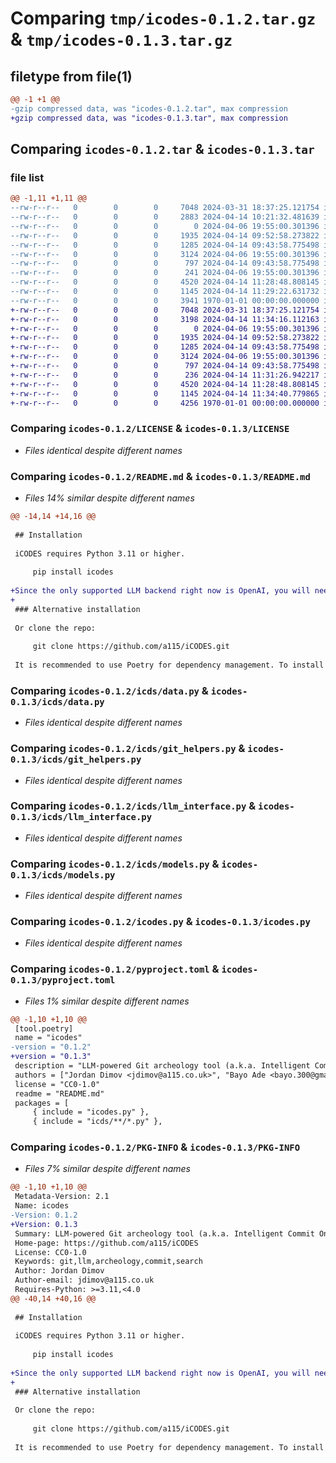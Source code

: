 # Comparing `tmp/icodes-0.1.2.tar.gz` & `tmp/icodes-0.1.3.tar.gz`

## filetype from file(1)

```diff
@@ -1 +1 @@
-gzip compressed data, was "icodes-0.1.2.tar", max compression
+gzip compressed data, was "icodes-0.1.3.tar", max compression
```

## Comparing `icodes-0.1.2.tar` & `icodes-0.1.3.tar`

### file list

```diff
@@ -1,11 +1,11 @@
--rw-r--r--   0        0        0     7048 2024-03-31 18:37:25.121754 icodes-0.1.2/LICENSE
--rw-r--r--   0        0        0     2883 2024-04-14 10:21:32.481639 icodes-0.1.2/README.md
--rw-r--r--   0        0        0        0 2024-04-06 19:55:00.301396 icodes-0.1.2/icds/__init__.py
--rw-r--r--   0        0        0     1935 2024-04-14 09:52:58.273822 icodes-0.1.2/icds/data.py
--rw-r--r--   0        0        0     1285 2024-04-14 09:43:58.775498 icodes-0.1.2/icds/git_helpers.py
--rw-r--r--   0        0        0     3124 2024-04-06 19:55:00.301396 icodes-0.1.2/icds/llm_interface.py
--rw-r--r--   0        0        0      797 2024-04-14 09:43:58.775498 icodes-0.1.2/icds/models.py
--rw-r--r--   0        0        0      241 2024-04-06 19:55:00.301396 icodes-0.1.2/icds/settings.py
--rw-r--r--   0        0        0     4520 2024-04-14 11:28:48.808145 icodes-0.1.2/icodes.py
--rw-r--r--   0        0        0     1145 2024-04-14 11:29:22.631732 icodes-0.1.2/pyproject.toml
--rw-r--r--   0        0        0     3941 1970-01-01 00:00:00.000000 icodes-0.1.2/PKG-INFO
+-rw-r--r--   0        0        0     7048 2024-03-31 18:37:25.121754 icodes-0.1.3/LICENSE
+-rw-r--r--   0        0        0     3198 2024-04-14 11:34:16.112163 icodes-0.1.3/README.md
+-rw-r--r--   0        0        0        0 2024-04-06 19:55:00.301396 icodes-0.1.3/icds/__init__.py
+-rw-r--r--   0        0        0     1935 2024-04-14 09:52:58.273822 icodes-0.1.3/icds/data.py
+-rw-r--r--   0        0        0     1285 2024-04-14 09:43:58.775498 icodes-0.1.3/icds/git_helpers.py
+-rw-r--r--   0        0        0     3124 2024-04-06 19:55:00.301396 icodes-0.1.3/icds/llm_interface.py
+-rw-r--r--   0        0        0      797 2024-04-14 09:43:58.775498 icodes-0.1.3/icds/models.py
+-rw-r--r--   0        0        0      236 2024-04-14 11:31:26.942217 icodes-0.1.3/icds/settings.py
+-rw-r--r--   0        0        0     4520 2024-04-14 11:28:48.808145 icodes-0.1.3/icodes.py
+-rw-r--r--   0        0        0     1145 2024-04-14 11:34:40.779865 icodes-0.1.3/pyproject.toml
+-rw-r--r--   0        0        0     4256 1970-01-01 00:00:00.000000 icodes-0.1.3/PKG-INFO
```

### Comparing `icodes-0.1.2/LICENSE` & `icodes-0.1.3/LICENSE`

 * *Files identical despite different names*

### Comparing `icodes-0.1.2/README.md` & `icodes-0.1.3/README.md`

 * *Files 14% similar despite different names*

```diff
@@ -14,14 +14,16 @@
 
 ## Installation
 
 iCODES requires Python 3.11 or higher. 
 
     pip install icodes
 
+Since the only supported LLM backend right now is OpenAI, you will need to export your OpenAI API key to the environment variable `OPENAI_API_KEY`. You can also set the `DEFAULT_MODEL` environment variable to the GPT model you wish to use (default value is "gpt-3.5-turbo" for a reasonable price / quality ratio.)
+
 ### Alternative installation 
 
 Or clone the repo:
 
     git clone https://github.com/a115/iCODES.git
 
 It is recommended to use Poetry for dependency management. To install the dependencies, run:
```

### Comparing `icodes-0.1.2/icds/data.py` & `icodes-0.1.3/icds/data.py`

 * *Files identical despite different names*

### Comparing `icodes-0.1.2/icds/git_helpers.py` & `icodes-0.1.3/icds/git_helpers.py`

 * *Files identical despite different names*

### Comparing `icodes-0.1.2/icds/llm_interface.py` & `icodes-0.1.3/icds/llm_interface.py`

 * *Files identical despite different names*

### Comparing `icodes-0.1.2/icds/models.py` & `icodes-0.1.3/icds/models.py`

 * *Files identical despite different names*

### Comparing `icodes-0.1.2/icodes.py` & `icodes-0.1.3/icodes.py`

 * *Files identical despite different names*

### Comparing `icodes-0.1.2/pyproject.toml` & `icodes-0.1.3/pyproject.toml`

 * *Files 1% similar despite different names*

```diff
@@ -1,10 +1,10 @@
 [tool.poetry]
 name = "icodes"
-version = "0.1.2"
+version = "0.1.3"
 description = "LLM-powered Git archeology tool (a.k.a. Intelligent Commit Ontology Distiller and Enhanced Search)"
 authors = ["Jordan Dimov <jdimov@a115.co.uk>", "Bayo Ade <bayo.300@gmail.com>"]
 license = "CC0-1.0"
 readme = "README.md"
 packages = [
     { include = "icodes.py" },
     { include = "icds/**/*.py" },
```

### Comparing `icodes-0.1.2/PKG-INFO` & `icodes-0.1.3/PKG-INFO`

 * *Files 7% similar despite different names*

```diff
@@ -1,10 +1,10 @@
 Metadata-Version: 2.1
 Name: icodes
-Version: 0.1.2
+Version: 0.1.3
 Summary: LLM-powered Git archeology tool (a.k.a. Intelligent Commit Ontology Distiller and Enhanced Search)
 Home-page: https://github.com/a115/iCODES
 License: CC0-1.0
 Keywords: git,llm,archeology,commit,search
 Author: Jordan Dimov
 Author-email: jdimov@a115.co.uk
 Requires-Python: >=3.11,<4.0
@@ -40,14 +40,16 @@
 
 ## Installation
 
 iCODES requires Python 3.11 or higher. 
 
     pip install icodes
 
+Since the only supported LLM backend right now is OpenAI, you will need to export your OpenAI API key to the environment variable `OPENAI_API_KEY`. You can also set the `DEFAULT_MODEL` environment variable to the GPT model you wish to use (default value is "gpt-3.5-turbo" for a reasonable price / quality ratio.)
+
 ### Alternative installation 
 
 Or clone the repo:
 
     git clone https://github.com/a115/iCODES.git
 
 It is recommended to use Poetry for dependency management. To install the dependencies, run:
```

